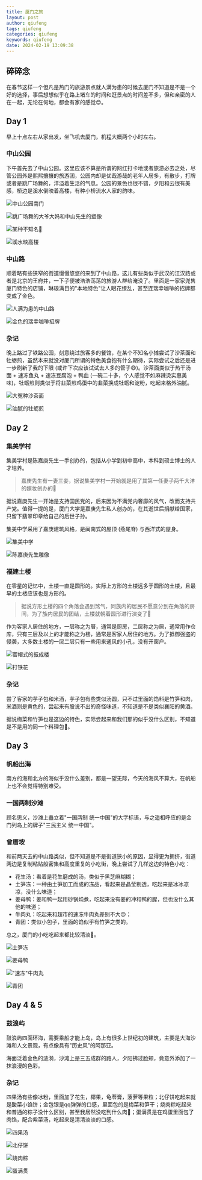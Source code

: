 ```yaml
---
title: 厦门之旅
layout: post
author: qiufeng
tags: qiufeng
categories: qiufeng
keywords: qiufeng
date: 2024-02-19 13:09:38
---
```

## 碎碎念

在春节这样一个但凡是热门的旅游景点就人满为患的时候去厦门不知道是不是一个好的选择，事后想想似乎在路上堵车的时间和逛景点的时间差不多，但和亲密的人在一起，无论在何地，都会有家的感觉😊。

## Day 1

早上十点左右从家出发，坐飞机去厦门，机程大概两个小时左右。

### 中山公园

下午首先去了中山公园。这里应该不算是所谓的网红打卡地或者旅游必去之处，尽管公园外是熙熙攘攘的旅游团，公园内却是优哉游哉的老年人居多，有散步，打牌或者是跳广场舞的，洋溢着生活的气息。公园的景色也很不错，夕阳和云很有美感，桥边是溪水倒映着高楼，有种小桥流水人家的韵味。

![中山公园南门](park_south_entry.jpg)

![跳广场舞的大爷大妈和中山先生的塑像](park_statue.jpg)

![某种不知名🌳](park_tree.jpg)

![溪水映高楼](park_river.jpg)

### 中山路

顺着略有些狭窄的街道慢慢悠悠的来到了中山路，这儿有些类似于武汉的江汉路或者是北京的王府井，一下子便被浩浩荡荡的旅游人群给淹没了。里面是一家家兜售厦门特色的店铺，琳琅满目的"本地特色"让人眼花缭乱，甚至连瑞幸咖啡的招牌都变成了金色。

![人满为患的中山路](zhongshan_crowded.jpg)

![金色的瑞幸咖啡招牌](gloden_ruixing.jpg)

### 杂记

晚上路过了铁路公园，刻意绕过旅客多的餐馆，在某个不知名小摊尝试了沙茶面和牡蛎煎，虽然本来就没对厦门所谓的特色美食抱有什么期待，实际尝试之后还是进一步刷新了我的下限 (或许下次应该试试去人多的管子😅)。沙茶面类似于热干汤面 + 速冻鱼丸 + 速冻豆腐泡 + 鸭血 (一碗二十多，个人感觉不如麻辣烫实惠美味)，牡蛎煎则类似于将韭菜煎鸡蛋中的韭菜换成牡蛎和淀粉，吃起来格外油腻。

![大冤种沙茶面](shacha_noodles.jpg)

![油腻的牡蛎煎](mulijian.jpg)

## Day 2

### 集美学村

集美学村是陈嘉庚先生一手创办的，包括从小学到初中高中，本科到硕士博士的人才培养。

> 嘉庚先生有一妻三妾，据说集美学村一开始就是用了其第一任妻子两千大洋的嫁妆创办的🤪

据说嘉庚先生一开始是支持国民党的，后来因为不满党内奢靡的风气，改而支持共产党。值得一提的是，厦门大学是嘉庚先生私人创办的，在其逝世后捐献给国家，只留下翡翠印章给自己的后世子孙。

集美中学采用了嘉庚建筑风格，是闽南式的屋顶 (燕尾脊) 与西洋式的屋身。

![集美中学](jimei_school.jpg)

![陈嘉庚先生雕像](cjg_statue.jpg)

### 福建土楼

在零星的记忆中，土楼一直是圆形的。实际上方形的土楼远多于圆形的土楼，且最早的土楼应该也是方形的。

> 据说方形土楼的四个角落会遇到煞气，同族内的居民不愿意分到在角落的房间，为了族内居民的团结，土楼就朝着圆形进行演变了🤪

作为客家人居住的地方，一层称之为厝，通常是厨房，二层称之为居，通常用作仓库，只有三层及以上的才能称之为楼，通常是客家人居住的地方。为了抵御强盗的侵袭，大多数土楼的一层二层只有一些用来通风的小孔，没有开窗户。

![官帽式的振成楼](zhenchenglou.jpg)

![打铁花](datiehua.jpg)

### 杂记

尝了客家的芋子包和米酒，芋子包有些类似汤圆，只不过里面的馅料是竹笋和肉，米酒则是黄色的，尝起来有股说不出的奇怪味道，不知道是不是类似襄阳的黄酒。

据说梅菜和竹笋也是这边的特色，实际尝起来和我们那的似乎没什么区别，不知道是不是用的同一个料理包🤪。

## Day 3

### 帆船出海

南方的海和北方的海似乎没什么差别，都是一望无际，今天的海风不算大，在帆船上也不会觉得特别难受。

### 一国两制沙滩

顾名思义，沙滩上矗立着"一国两制 统一中国"的大字标语，与之遥相呼应的是金门列岛上的牌子"三民主义 统一中国"。

### 曾厝垵

和前两天去的中山路类似，但不知道是不是街道狭小的原因，显得更为拥挤，街道两边是复制粘贴般密集和高度重复的小吃街，晚上尝试了几样这边的特色小吃：

- 花生汤：看着是花生磨成的汤，类似于黑芝麻糊糊；
- 土笋冻：一种由土笋加工而成的冻品，看起来是晶莹剔透，吃起来是冰冰凉凉，没什么味道；
- 姜母鸭：姜和鸭一起用砂锅炖煮，吃起来没有姜的冲和鸭的腥，但也没什么其他的味道；
- 牛肉丸：吃起来和超市的速冻牛肉丸差别不大🙃；
- 青团：类似小包子，里面的馅似乎有竹笋之类的。

总之，厦门的小吃吃起来都比较清淡🫠。

![土笋冻](tusundong.jpg)

![姜母鸭](jiangmuya.jpg)

!["速冻"牛肉丸](niurouwan.jpg)

![青团](qingtuan.jpg)

## Day 4 & 5

### 鼓浪屿

鼓浪屿四面环海，需要乘船才能上岛，岛上有很多上世纪初的建筑，主要是大海沙滩和人文景观，有点像具有"历史风"的阿那亚。

海面泛着金色的涟漪，沙滩上是三五成群的路人，夕阳拂过脸颊，竟意外添加了一抹浪漫的色彩。

### 杂记

四果汤有些像冰粉，里面加了花生，椰果，龟苓膏，菠萝等果粒；北仔饼吃起来就是酸菜小馅饼；金包银是qq弹弹的口感，里面包的是梅菜和笋干；烧肉粽吃起来和普通的粽子没什么区别，甚至我居然没吃到什么肉🤣；蛋满贯是在鸡蛋里面包了肉馅，配合紫菜汤，吃起来是清清淡淡的口感。

![四果汤](siguotang.jpg)

![北仔饼](beizaibing.jpg)

![烧肉粽](shaorouzong.jpg)

![蛋满贯](danmanguan.jpg)
